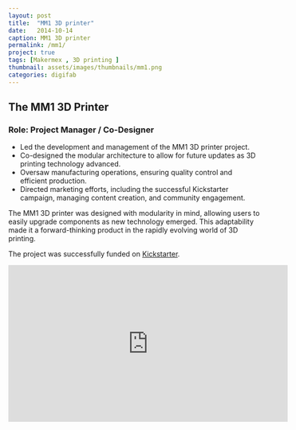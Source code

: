```yaml
---
layout: post
title:  "MM1 3D printer"
date:   2014-10-14
caption: MM1 3D printer
permalink: /mm1/
project: true
tags: [Makermex , 3D printing ]
thumbnail: assets/images/thumbnails/mm1.png
categories: digifab
---
```

## The MM1 3D Printer

### Role: Project Manager / Co-Designer

- Led the development and management of the MM1 3D printer project.
- Co-designed the modular architecture to allow for future updates as 3D printing technology advanced.
- Oversaw manufacturing operations, ensuring quality control and efficient production.
- Directed marketing efforts, including the successful Kickstarter campaign, managing content creation, and community engagement.

The MM1 3D printer was designed with modularity in mind, allowing users to easily upgrade components as new technology emerged. This adaptability made it a forward-thinking product in the rapidly evolving world of 3D printing.

The project was successfully funded on [Kickstarter](https://www.kickstarter.com/projects/495547969/mm1-modular-3d-printer-customize-your-printing-exp/description).

<iframe width="560" height="315" src="https://v.kickstarter.com/1603909245_a8a74889f51cafe1fadb7f979fadecbff1664145/projects/1229328/video-447260-h264_high.mp4" frameborder="0" allowfullscreen></iframe>